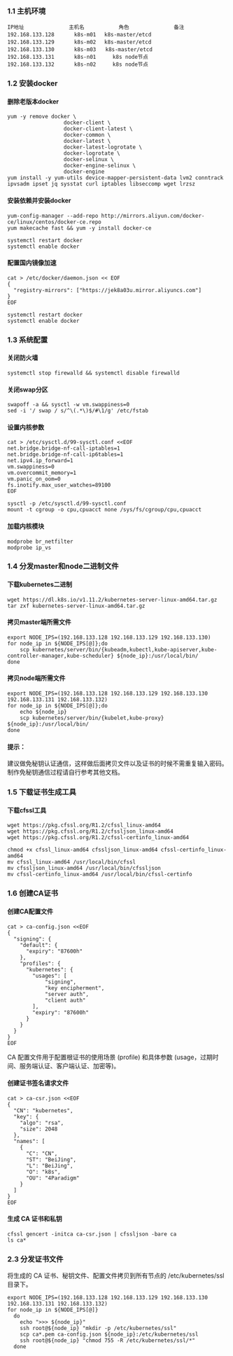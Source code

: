 ### 1.1 主机环境
```
IP地址 　　　　　　　　主机名 　　　　　　角色 　　　　　　　　备注
192.168.133.128	　　  k8s-m01	　k8s-master/etcd 
192.168.133.129	　　  k8s-m02	　k8s-master/etcd	 
192.168.133.130	　　  k8s-m03	  k8s-master/etcd
192.168.133.131	　　  k8s-n01	　　 k8s node节点
192.168.133.132	　　  k8s-n02	　　 k8s node节点
```
### 1.2 安装docker
#### 删除老版本docker
```
yum -y remove docker \
                  docker-client \
                  docker-client-latest \
                  docker-common \
                  docker-latest \
                  docker-latest-logrotate \
                  docker-logrotate \
                  docker-selinux \
                  docker-engine-selinux \
                  docker-engine
yum install -y yum-utils device-mapper-persistent-data lvm2 conntrack ipvsadm ipset jq sysstat curl iptables libseccomp wget lrzsz
```
#### 安装依赖并安装docker
```
yum-config-manager --add-repo http://mirrors.aliyun.com/docker-ce/linux/centos/docker-ce.repo
yum makecache fast && yum -y install docker-ce

systemctl restart docker
systemctl enable docker
```
#### 配置国内镜像加速
```
cat > /etc/docker/daemon.json << EOF
{
  "registry-mirrors": ["https://jek8a03u.mirror.aliyuncs.com"]
}
EOF

systemctl restart docker
systemctl enable docker
```
### 1.3 系统配置
#### 关闭防火墙
```
systemctl stop firewalld && systemctl disable firewalld
```
#### 关闭swap分区
```
swapoff -a && sysctl -w vm.swappiness=0
sed -i '/ swap / s/^\(.*\)$/#\1/g' /etc/fstab
```
#### 设置内核参数
```
cat > /etc/sysctl.d/99-sysctl.conf <<EOF
net.bridge.bridge-nf-call-iptables=1
net.bridge.bridge-nf-call-ip6tables=1
net.ipv4.ip_forward=1
vm.swappiness=0
vm.overcommit_memory=1
vm.panic_on_oom=0
fs.inotify.max_user_watches=89100
EOF

sysctl -p /etc/sysctl.d/99-sysctl.conf
mount -t cgroup -o cpu,cpuacct none /sys/fs/cgroup/cpu,cpuacct
```
#### 加载内核模块
```
modprobe br_netfilter
modprobe ip_vs
```
### 1.4 分发master和node二进制文件 
#### 下载kubernetes二进制
```
wget https://dl.k8s.io/v1.11.2/kubernetes-server-linux-amd64.tar.gz
tar zxf kubernetes-server-linux-amd64.tar.gz
```
#### 拷贝master端所需文件
```
export NODE_IPS=(192.168.133.128 192.168.133.129 192.168.133.130)
for node_ip in ${NODE_IPS[@]};do
    scp kubernetes/server/bin/{kubeadm,kubectl,kube-apiserver,kube-controller-manager,kube-scheduler} ${node_ip}:/usr/local/bin/
done
```
#### 拷贝node端所需文件
```
export NODE_IPS=(192.168.133.128 192.168.133.129 192.168.133.130 192.168.133.131 192.168.133.132)
for node_ip in ${NODE_IPS[@]};do
	echo ${node_ip}
    scp kubernetes/server/bin/{kubelet,kube-proxy} ${node_ip}:/usr/local/bin/
done
```
#### 提示：
建议做免秘钥认证通信，这样做后面拷贝文件以及证书的时候不需重复输入密码。制作免秘钥通信过程请自行参考其他文档。
### 1.5 下载证书生成工具
#### 下载cfssl工具
```
wget https://pkg.cfssl.org/R1.2/cfssl_linux-amd64
wget https://pkg.cfssl.org/R1.2/cfssljson_linux-amd64
wget https://pkg.cfssl.org/R1.2/cfssl-certinfo_linux-amd64

chmod +x cfssl_linux-amd64 cfssljson_linux-amd64 cfssl-certinfo_linux-amd64
mv cfssl_linux-amd64 /usr/local/bin/cfssl
mv cfssljson_linux-amd64 /usr/local/bin/cfssljson
mv cfssl-certinfo_linux-amd64 /usr/local/bin/cfssl-certinfo
```
### 1.6 创建CA证书
#### 创建CA配置文件
```
cat > ca-config.json <<EOF
{
  "signing": {
    "default": {
      "expiry": "87600h"
    },
    "profiles": {
      "kubernetes": {
        "usages": [
            "signing",
            "key encipherment",
            "server auth",
            "client auth"
        ],
        "expiry": "87600h"
      }
    }
  }
}
EOF
```
   CA 配置文件用于配置根证书的使用场景 (profile) 和具体参数 (usage，过期时间、服务端认证、客户端认证、加密等)。
#### 创建证书签名请求文件
```
cat > ca-csr.json <<EOF
{
  "CN": "kubernetes",
  "key": {
    "algo": "rsa",
    "size": 2048
  },
  "names": [
    {
      "C": "CN",
      "ST": "BeiJing",
      "L": "BeiJing",
      "O": "k8s",
      "OU": "4Paradigm"
    }
  ]
}
EOF
```
#### 生成 CA 证书和私钥
```
cfssl gencert -initca ca-csr.json | cfssljson -bare ca
ls ca*
```

### 2.3 分发证书文件
将生成的 CA 证书、秘钥文件、配置文件拷贝到所有节点的 /etc/kubernetes/ssl 目录下。
```
export NODE_IPS=(192.168.133.128 192.168.133.129 192.168.133.130 192.168.133.131 192.168.133.132)
for node_ip in ${NODE_IPS[@]}
  do
    echo ">>> ${node_ip}"
    ssh root@${node_ip} "mkdir -p /etc/kubernetes/ssl"
    scp ca*.pem ca-config.json ${node_ip}:/etc/kubernetes/ssl
    ssh root@${node_ip} "chmod 755 -R /etc/kubernetes/ssl/*"
  done
```
